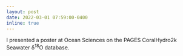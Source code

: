```yaml
---
layout: post
date: 2022-03-01 07:59:00-0400
inline: true
---
```


I presented a poster at Ocean Sciences on the PAGES CoralHydro2k Seawater δ<sup>18</sup>O database.

